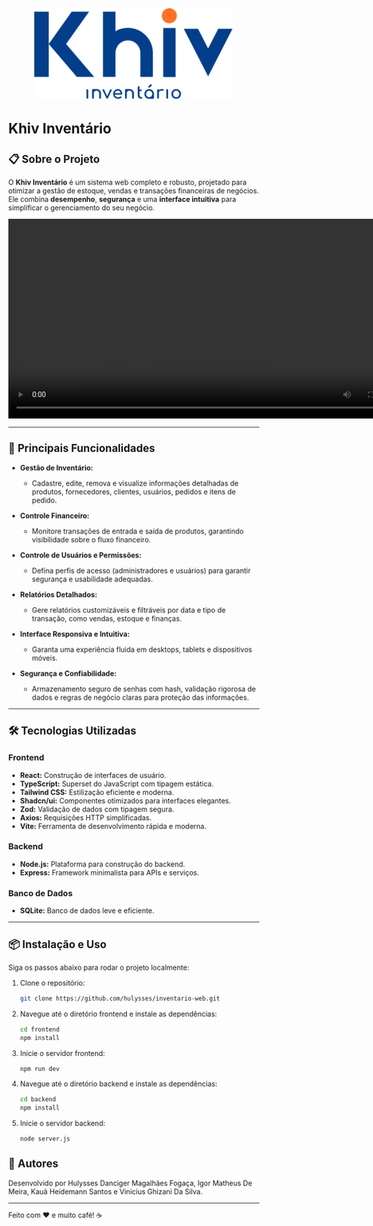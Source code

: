 <div align="center">
  <img src="frontend/src/assets/logo/logoPadrao.svg" alt="Logo Khiv" width="400"/>
</div>

# Khiv Inventário

## 📋 Sobre o Projeto

O **Khiv Inventário** é um sistema web completo e robusto, projetado para otimizar a gestão de estoque, vendas e transações financeiras de negócios. Ele combina **desempenho**, **segurança** e uma **interface intuitiva** para simplificar o gerenciamento do seu negócio.

<div align="center">
  <video src="frontend/src/assets/video/apresentacao.mp4" controls width="800"></video>
</div>

---

## 🚀 Principais Funcionalidades

- **Gestão de Inventário:**
  - Cadastre, edite, remova e visualize informações detalhadas de produtos, fornecedores, clientes, usuários, pedidos e itens de pedido.
- **Controle Financeiro:**

  - Monitore transações de entrada e saída de produtos, garantindo visibilidade sobre o fluxo financeiro.

- **Controle de Usuários e Permissões:**

  - Defina perfis de acesso (administradores e usuários) para garantir segurança e usabilidade adequadas.

- **Relatórios Detalhados:**

  - Gere relatórios customizáveis e filtráveis por data e tipo de transação, como vendas, estoque e finanças.

- **Interface Responsiva e Intuitiva:**

  - Garanta uma experiência fluida em desktops, tablets e dispositivos móveis.

- **Segurança e Confiabilidade:**
  - Armazenamento seguro de senhas com hash, validação rigorosa de dados e regras de negócio claras para proteção das informações.

---

## 🛠️ Tecnologias Utilizadas

### **Frontend**

- **React:** Construção de interfaces de usuário.
- **TypeScript:** Superset do JavaScript com tipagem estática.
- **Tailwind CSS:** Estilização eficiente e moderna.
- **Shadcn/ui:** Componentes otimizados para interfaces elegantes.
- **Zod:** Validação de dados com tipagem segura.
- **Axios:** Requisições HTTP simplificadas.
- **Vite:** Ferramenta de desenvolvimento rápida e moderna.

### **Backend**

- **Node.js:** Plataforma para construção do backend.
- **Express:** Framework minimalista para APIs e serviços.

### **Banco de Dados**

- **SQLite:** Banco de dados leve e eficiente.

---

## 📦 Instalação e Uso

Siga os passos abaixo para rodar o projeto localmente:

1. Clone o repositório:
   ```bash
   git clone https://github.com/hulysses/inventario-web.git
   ```
2. Navegue até o diretório frontend e instale as dependências:
   ```bash
   cd frontend
   npm install
   ```
3. Inicie o servidor frontend:
   ```bash
   npm run dev
   ```
4. Navegue até o diretório backend e instale as dependências:
   ```bash
   cd backend
   npm install
   ```
5. Inicie o servidor backend:
   ```bash
   node server.js
   ```

## 👤 Autores

Desenvolvido por Hulysses Danciger Magalhães Fogaça, Igor Matheus De Meira, Kauã Heidemann Santos e Vinicius Ghizani Da Silva.

---

Feito com ❤️ e muito café! ☕
